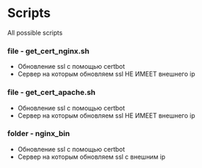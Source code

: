 # Scripts
All possible scripts
### **file - get_cert_nginx.sh**
- Обновление ssl с помощью certbot
- Сервер на которым обновляем ssl НЕ ИМЕЕТ внешнего ip
### **file - get_cert_apache.sh**
- Обновление ssl с помощью certbot
- Сервер на которым обновляем ssl НЕ ИМЕЕТ внешнего ip
### **folder - nginx_bin**
- Обновление ssl с помощью certbot
- Сервер на которым обновляем ssl с внешним ip